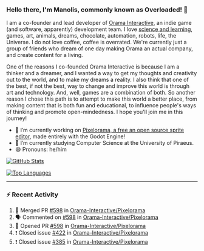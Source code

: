 ### Hello there, I'm Manolis, commonly known as Overloaded! 👋
I am a co-founder and lead developer of [Orama Interactive](https://www.orama-interactive.com/), an indie game (and software, apparently) development team. I love [science and learning](https://github.com/OverloadedOrama/KnowledgeBase), games, art, animals, dreams, chocolate, automation, robots, life, the Universe. I do not love coffee, coffee is overrated. We're currently just a group of friends who dream of one day making Orama an actual company, and create content for a living.

One of the reasons I co-founded Orama Interactive is because I am a thinker and a dreamer, and I wanted a way to get my thoughts and creativity out to the world, and to make my dreams a reality. I also think that one of the best, if not the best, way to change and improve this world is through art and technology. And, well, games are a combination of both. So another reason I chose this path is to attempt to make this world a better place, from making content that is both fun and educational, to influence people's ways of thinking and promote open-mindedness. I hope you'll join me in this journey!

- 🔭 I’m currently working on [Pixelorama, a free an open source sprite editor](https://github.com/Orama-Interactive/Pixelorama), made entirely with the Godot Engine!
- 🌱 I’m currently studying Computer Science at the University of Piraeus.
- 😄 Pronouns: he/him

[![GitHub Stats](https://github-readme-stats.vercel.app/api/?username=OverloadedOrama&show_icons=true&theme=merko)](https://github.com/anuraghazra/github-readme-stats)

[![Top Languages](https://github-readme-stats.vercel.app/api/top-langs/?username=OverloadedOrama&layout=compact&theme=merko)](https://github.com/anuraghazra/github-readme-stats)

---

### :zap: Recent Activity

<!--START_SECTION:activity-->
1. 🎉 Merged PR [#598](https://github.com/Orama-Interactive/Pixelorama/pull/598) in [Orama-Interactive/Pixelorama](https://github.com/Orama-Interactive/Pixelorama)
2. 🗣 Commented on [#598](https://github.com/Orama-Interactive/Pixelorama/issues/598) in [Orama-Interactive/Pixelorama](https://github.com/Orama-Interactive/Pixelorama)
3. 💪 Opened PR [#598](https://github.com/Orama-Interactive/Pixelorama/pull/598) in [Orama-Interactive/Pixelorama](https://github.com/Orama-Interactive/Pixelorama)
4. ❗️ Closed issue [#422](https://github.com/Orama-Interactive/Pixelorama/issues/422) in [Orama-Interactive/Pixelorama](https://github.com/Orama-Interactive/Pixelorama)
5. ❗️ Closed issue [#385](https://github.com/Orama-Interactive/Pixelorama/issues/385) in [Orama-Interactive/Pixelorama](https://github.com/Orama-Interactive/Pixelorama)
<!--END_SECTION:activity-->

<!--
**OverloadedOrama/OverloadedOrama** is a ✨ _special_ ✨ repository because its `README.md` (this file) appears on your GitHub profile.

Here are some ideas to get you started:

- 👯 I’m looking to collaborate on ...
- 🤔 I’m looking for help with ...
- 💬 Ask me about ...
- 📫 How to reach me: ...
- ⚡ Fun fact: ...
-->

